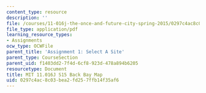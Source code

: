 ```yaml
---
content_type: resource
description: ''
file: /courses/11-016j-the-once-and-future-city-spring-2015/0297c4ac8c03bea2fd257ffb14f35af6_MIT11_016JS15_BackBayMap.pdf
file_type: application/pdf
learning_resource_types:
- Assignments
ocw_type: OCWFile
parent_title: 'Assignment 1: Select A Site'
parent_type: CourseSection
parent_uid: f1403dd2-7f4d-6cf8-923d-478a894b6205
resourcetype: Document
title: MIT 11.016J S15 Back Bay Map
uid: 0297c4ac-8c03-bea2-fd25-7ffb14f35af6
---
```

